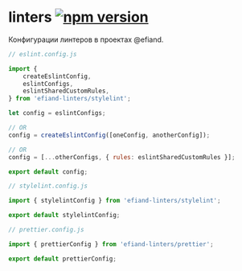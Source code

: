 # linters [![npm version](https://img.shields.io/npm/v/efiand-linters.svg)](https://www.npmjs.com/package/efiand-linters)

Конфигурации линтеров в проектах @efiand.

```js
// eslint.config.js

import {
	createEslintConfig,
	eslintConfigs,
	eslintSharedCustomRules,
} from 'efiand-linters/stylelint';

let config = eslintConfigs;

// OR
config = createEslintConfig([oneConfig, anotherConfig]);

// OR
config = [...otherConfigs, { rules: eslintSharedCustomRules }];

export default config;
```

```js
// stylelint.config.js

import { stylelintConfig } from 'efiand-linters/stylelint';

export default stylelintConfig;
```

```js
// prettier.config.js

import { prettierConfig } from 'efiand-linters/prettier';

export default prettierConfig;
```
